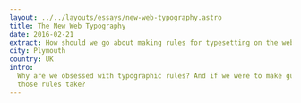 ```yaml
---
layout: ../../layouts/essays/new-web-typography.astro
title: The New Web Typography
date: 2016-02-21
extract: How should we go about making rules for typesetting on the web?
city: Plymouth
country: UK
intro:
  Why are we obsessed with typographic rules? And if we were to make guidelines for setting text on the web, what form should
  those rules take?
---
```


